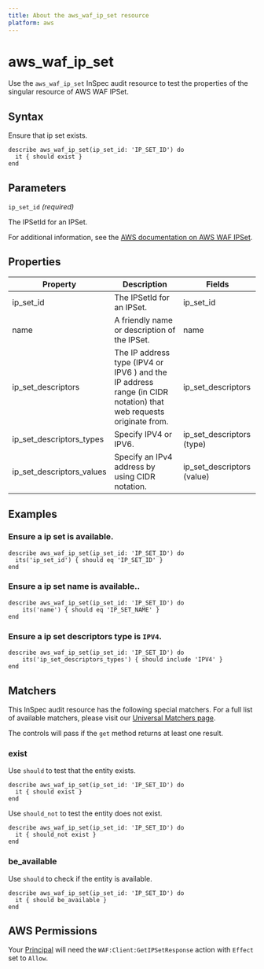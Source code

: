 ```yaml
---
title: About the aws_waf_ip_set resource
platform: aws
---
```


# aws_waf_ip_set

Use the `aws_waf_ip_set` InSpec audit resource to test the properties of the singular resource of AWS WAF IPSet.

## Syntax

Ensure that ip set exists.

    describe aws_waf_ip_set(ip_set_id: 'IP_SET_ID') do
      it { should exist }
    end

## Parameters

`ip_set_id` _(required)_

The IPSetId for an IPSet.

For additional information, see the [AWS documentation on AWS WAF IPSet](https://docs.aws.amazon.com/AWSCloudFormation/latest/UserGuide/aws-resource-waf-ipset.html).

## Properties

| Property | Description | Fields |
| --- | --- | --- |
| ip_set_id | The IPSetId for an IPSet. | ip_set_id |
| name | A friendly name or description of the IPSet. | name |
| ip_set_descriptors | The IP address type (IPV4 or IPV6 ) and the IP address range (in CIDR notation) that web requests originate from. | ip_set_descriptors |
| ip_set_descriptors_types | Specify IPV4 or IPV6. |  ip_set_descriptors (type) |
| ip_set_descriptors_values | Specify an IPv4 address by using CIDR notation. |  ip_set_descriptors (value) |

## Examples

### Ensure a ip set is available.

    describe aws_waf_ip_set(ip_set_id: 'IP_SET_ID') do
      its('ip_set_id') { should eq 'IP_SET_ID' }
    end

### Ensure a ip set name is available..

    describe aws_waf_ip_set(ip_set_id: 'IP_SET_ID') do
        its('name') { should eq 'IP_SET_NAME' }
    end

### Ensure a ip set descriptors type is `IPV4`.

    describe aws_waf_ip_set(ip_set_id: 'IP_SET_ID') do
        its('ip_set_descriptors_types') { should include 'IPV4' }
    end

## Matchers

This InSpec audit resource has the following special matchers. For a full list of available matchers, please visit our [Universal Matchers page](https://www.inspec.io/docs/reference/matchers/).

The controls will pass if the `get` method returns at least one result.

### exist

Use `should` to test that the entity exists.

    describe aws_waf_ip_set(ip_set_id: 'IP_SET_ID') do
      it { should exist }
    end

Use `should_not` to test the entity does not exist.

    describe aws_waf_ip_set(ip_set_id: 'IP_SET_ID') do
      it { should_not exist }
    end

### be_available

Use `should` to check if the entity is available.

    describe aws_waf_ip_set(ip_set_id: 'IP_SET_ID') do
      it { should be_available }
    end

## AWS Permissions

Your [Principal](https://docs.aws.amazon.com/IAM/latest/UserGuide/intro-structure.html#intro-structure-principal) will need the `WAF:Client:GetIPSetResponse` action with `Effect` set to `Allow`.